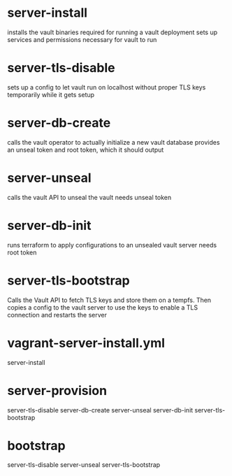 # server-install
installs the vault binaries required for running a vault deployment
sets up services and permissions necessary for vault to run

# server-tls-disable
sets up a config to let vault run on localhost without proper TLS keys temporarily while it gets setup

# server-db-create
calls the vault operator to actually initialize a new vault database
provides an unseal token and root token, which it should output

# server-unseal
calls the vault API to unseal the vault
needs unseal token

# server-db-init
runs terraform to apply configurations to an unsealed vault server
needs root token

# server-tls-bootstrap
Calls the Vault API to fetch TLS keys and store them on a tempfs.
Then copies a config to the vault server to use the keys to enable a TLS connection and restarts the server

# vagrant-server-install.yml
  server-install

# server-provision
  server-tls-disable
  server-db-create
  server-unseal
  server-db-init
  server-tls-bootstrap

# bootstrap
  server-tls-disable
  server-unseal
  server-tls-bootstrap
